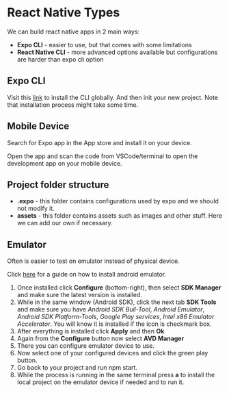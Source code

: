# React Native Types

We can build react native apps in 2 main ways:

- **Expo CLI** - easier to use, but that comes with some limitations
- **React Native CLI** - more advanced options available but configurations are harder than expo cli option

## Expo CLI

Visit this [link](https://docs.expo.io/) to install the CLI globally. And then init your new project. Note that installation process might take some time.

## Mobile Device

Search for Expo app in the App store and install it on your device.

Open the app and scan the code from VSCode/terminal to open the development app on your mobile device.

## Project folder structure

- **.expo** - this folder contains configurations used by expo and we should not modify it.
- **assets** - this folder contains assets such as images and other stuff. Here we can add our own if necessary.

## Emulator

Often is easier to test on emulator instead of physical device.

Click [here](https://docs.expo.io/workflow/android-studio-emulator/) for a guide on how to install android emulator.

1. Once installed click **Configure** (bottom-right), then select **SDK Manager** and make sure the latest version is installed.
2. While in the same window (Android SDK), click the next tab **SDK Tools** and make sure you have _Android SDK Buil-Tool_, _Android Emulator_, _Android SDK Platform-Tools_, _Google Play services_, _Intel x86 Emulator Accelerator_. You will know it is installed if the icon is checkmark box.
3. After everything is installed click **Apply** and then **Ok**
4. Again from the **Configure** button now select **AVD Manager**
5. There you can configure emulator device to use.
6. Now select one of your configured devices and click the green play button.
7. Go back to your project and run npm start.
8. While the process is running in the same terminal press **a** to install the local project on the emulator device if needed and to run it.
